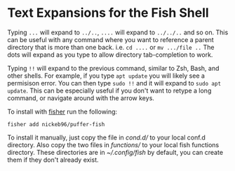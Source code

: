 Text Expansions for the Fish Shell
==================================

Typing `...` will expand to `../..`, `....` will expand to `../../..` and so on.  This can be useful with any command where you want to reference a parent directory that is more than one back.  i.e. `cd ....` or `mv .../file ..`  The dots will expand as you type to allow directory tab-completion to work.

Typing `!!` will expand to the previous command, similar to Zsh, Bash, and other shells.  For example, if you type `apt update` you will likely see a permisison error.  You can then type `sudo !!` and it will expand to `sudo apt update`.  This can be especially useful if you don't want to retype a long command, or navigate around with the arrow keys.

To install with [fisher](https://github.com/jorgebucaran/fisher "fish package manager") run the following:

```shell
fisher add nickeb96/puffer-fish
```

To install it manually, just copy the file in *cond.d/* to your local conf.d directory.  Also copy the two files in *functions/* to your local fish functions directory.  These directories are in *~/.config/fish* by default, you can create them if they don't already exist.
